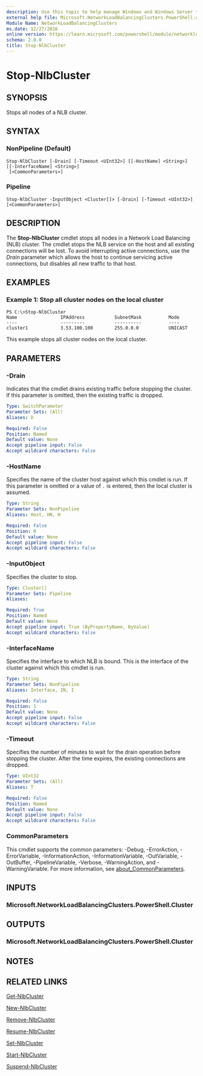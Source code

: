 ```yaml
---
description: Use this topic to help manage Windows and Windows Server technologies with Windows PowerShell.
external help file: Microsoft.NetworkLoadBalancingClusters.PowerShell.dll-Help.xml
Module Name: NetworkLoadBalancingClusters
ms.date: 12/27/2016
online version: https://learn.microsoft.com/powershell/module/networkloadbalancingclusters/stop-nlbcluster?view=windowsserver2019-ps&wt.mc_id=ps-gethelp
schema: 2.0.0
title: Stop-NlbCluster
---
```


# Stop-NlbCluster

## SYNOPSIS
Stops all nodes of a NLB cluster.

## SYNTAX

### NonPipeline (Default)
```
Stop-NlbCluster [-Drain] [-Timeout <UInt32>] [[-HostName] <String>] [[-InterfaceName] <String>]
 [<CommonParameters>]
```

### Pipeline
```
Stop-NlbCluster -InputObject <Cluster[]> [-Drain] [-Timeout <UInt32>] [<CommonParameters>]
```

## DESCRIPTION
The **Stop-NlbCluster** cmdlet stops all nodes in a Network Load Balancing (NLB) cluster.
The cmdlet stops the NLB service on the host and all existing connections will be lost.
To avoid interrupting active connections, use the *Drain* parameter which allows the host to continue servicing active connections, but disables all new traffic to that host.

## EXAMPLES

### Example 1: Stop all cluster nodes on the local cluster
```
PS C:\>Stop-NlbCluster
Name                IPAddress           SubnetMask          Mode 
----                ---------           ----------          ---- 
cluster1            3.53.100.100        255.0.0.0           UNICAST
```

This example stops all cluster nodes on the local cluster.

## PARAMETERS

### -Drain
Indicates that the cmdlet drains existing traffic before stopping the cluster.
If this parameter is omitted, then the existing traffic is dropped.

```yaml
Type: SwitchParameter
Parameter Sets: (All)
Aliases: D

Required: False
Position: Named
Default value: None
Accept pipeline input: False
Accept wildcard characters: False
```

### -HostName
Specifies the name of the cluster host against which this cmdlet is run.
If this parameter is omitted or a value of `.` is entered, then the local cluster is assumed.

```yaml
Type: String
Parameter Sets: NonPipeline
Aliases: Host, HN, H

Required: False
Position: 0
Default value: None
Accept pipeline input: False
Accept wildcard characters: False
```

### -InputObject
Specifies the cluster to stop.

```yaml
Type: Cluster[]
Parameter Sets: Pipeline
Aliases: 

Required: True
Position: Named
Default value: None
Accept pipeline input: True (ByPropertyName, ByValue)
Accept wildcard characters: False
```

### -InterfaceName
Specifies the interface to which NLB is bound.
This is the interface of the cluster against which this cmdlet is run.

```yaml
Type: String
Parameter Sets: NonPipeline
Aliases: Interface, IN, I

Required: False
Position: 1
Default value: None
Accept pipeline input: False
Accept wildcard characters: False
```

### -Timeout
Specifies the number of minutes to wait for the drain operation before stopping the cluster.
After the time expires, the existing connections are dropped.

```yaml
Type: UInt32
Parameter Sets: (All)
Aliases: T

Required: False
Position: Named
Default value: None
Accept pipeline input: False
Accept wildcard characters: False
```

### CommonParameters
This cmdlet supports the common parameters: -Debug, -ErrorAction, -ErrorVariable, -InformationAction, -InformationVariable, -OutVariable, -OutBuffer, -PipelineVariable, -Verbose, -WarningAction, and -WarningVariable. For more information, see [about_CommonParameters](https://go.microsoft.com/fwlink/?LinkID=113216).

## INPUTS

### Microsoft.NetworkLoadBalancingClusters.PowerShell.Cluster

## OUTPUTS

### Microsoft.NetworkLoadBalancingClusters.PowerShell.Cluster

## NOTES

## RELATED LINKS

[Get-NlbCluster](./Get-NlbCluster.md)

[New-NlbCluster](./New-NlbCluster.md)

[Remove-NlbCluster](./Remove-NlbCluster.md)

[Resume-NlbCluster](./Resume-NlbCluster.md)

[Set-NlbCluster](./Set-NlbCluster.md)

[Start-NlbCluster](./Start-NlbCluster.md)

[Suspend-NlbCluster](./Suspend-NlbCluster.md)

